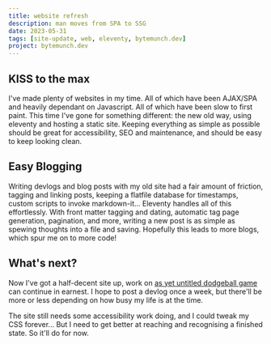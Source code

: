 ```yaml
---
title: website refresh
description: man moves from SPA to SSG
date: 2023-05-31
tags: [site-update, web, eleventy, bytemunch.dev]
project: bytemunch.dev
---
```


## KISS to the max

I've made plenty of websites in my time. All of which have been AJAX/SPA and heavily dependant on Javascript. All of which have been slow to first paint. This time I've gone for something different: the new old way, using eleventy and hosting a static site. Keeping everything as simple as possible should be great for accessibility, SEO and maintenance, and should be easy to keep looking clean.

## Easy Blogging

Writing devlogs and blog posts with my old site had a fair amount of friction, tagging and linking posts, keeping a flatfile database for timestamps, custom scripts to invoke markdown-it... Eleventy handles all of this effortlessly. With front matter tagging and dating, automatic tag page generation, pagination, and more, writing a new post is as simple as spewing thoughts into a file and saving. Hopefully this leads to more blogs, which spur me on to more code!

## What's next?

Now I've got a half-decent site up, work on [as yet untitled dodgeball game](/projects/untitled_dodgeball_game/) can continue in earnest. I hope to post a devlog once a week, but there'll be more or less depending on how busy my life is at the time.

The site still needs some accessibility work doing, and I could tweak my CSS forever... But I need to get better at reaching and recognising a finished state. So it'll do for now.